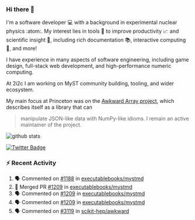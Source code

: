 ### Hi there 👋 

I'm a software developer 💻 with a background in experimental nuclear physics :atom:. My interest lies in tools :wrench: to improve productivity :chart_with_upwards_trend: and scientific insight :telescope:, including rich documentation 📚, interactive computing 🧮, and more! 

I have experience in many aspects of software engineering, including game design, full-stack web development, and high-performance numeric computing. 

At 2i2c I am working on MyST community building, tooling, and wider ecosystem. 

My main focus at Princeton was on the [Awkward Array project](awkward-array.org/), which describes itself as a library that can 
> manipulate JSON-like data with NumPy-like idioms. I remain an active maintainer of the project. 

![github stats](https://github-readme-stats.vercel.app/api?username=agoose77&show_icons=true&hide_rank=true&hide_title=true&bg_color=30,e76445,904e95&text_color=efe3ec&icon_color=efe3ec)
<!--
**agoose77/agoose77** is a ✨ _special_ ✨ repository because its `README.md` (this file) appears on your GitHub profile.

Here are some ideas to get you started:

- 🔭 I’m currently working on ...
- 🌱 I’m currently learning ...
- 👯 I’m looking to collaborate on ...
- 🤔 I’m looking for help with ...
- 💬 Ask me about ...
- 📫 How to reach me: ...
- 😄 Pronouns: ...
- ⚡ Fun fact: ...
-->

[![Twitter Badge](https://img.shields.io/twitter/follow/agoose77?style=flat-square&logo=Twitter&logoColor=white&color=cornflowerblue)](https://twitter.com/agoose77)

### :zap: Recent Activity

<!--START_SECTION:activity-->
1. 🗣 Commented on [#1188](https://github.com/executablebooks/mystmd/pull/1188#issuecomment-2112856529) in [executablebooks/mystmd](https://github.com/executablebooks/mystmd)
2. 🎉 Merged PR [#1209](https://github.com/executablebooks/mystmd/pull/1209) in [executablebooks/mystmd](https://github.com/executablebooks/mystmd)
3. 🗣 Commented on [#1209](https://github.com/executablebooks/mystmd/pull/1209#issuecomment-2112707854) in [executablebooks/mystmd](https://github.com/executablebooks/mystmd)
4. 🗣 Commented on [#1209](https://github.com/executablebooks/mystmd/pull/1209#issuecomment-2112589907) in [executablebooks/mystmd](https://github.com/executablebooks/mystmd)
5. 🗣 Commented on [#3119](https://github.com/scikit-hep/awkward/pull/3119#issuecomment-2112320544) in [scikit-hep/awkward](https://github.com/scikit-hep/awkward)
<!--END_SECTION:activity-->

